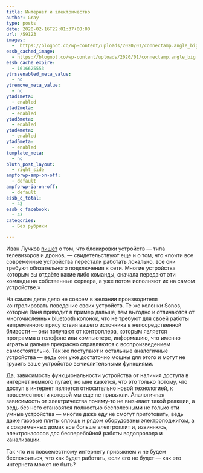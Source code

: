 ```yaml
---
title: Интернет и электричество
author: Gray
type: posts
date: 2020-02-16T22:01:37+00:00
url: /59123
images:
  -  https://blognot.co/wp-content/uploads/2020/01/connectamp.angle_big.jpg
essb_cached_image:
  - https://blognot.co/wp-content/uploads/2020/01/connectamp.angle_big.jpg
essb_cache_expire:
  - 1616625553
ytrssenabled_meta_value:
  - no
ytremove_meta_value:
  - no
ytad1meta:
  - enabled
ytad2meta:
  - enabled
ytad3meta:
  - enabled
ytad4meta:
  - enabled
ytad5meta:
  - enabled
template_meta:
  - no
bluth_post_layout:
  - right_side
ampforwp-amp-on-off:
  - default
ampforwp-ia-on-off:
  - default
essb_c_total:
  - 43
essb_c_facebook:
  - 43
categories:
  - Без рубрики

---
```








Иван Лучков [пишет][1] о том, что блокировки устройств — типа телевизоров и дронов, — свидетельствуют еще и о том, что «почти все современные устройства перестали работать локально, все они требуют обязательного подключения к сети. Многие устройства которым вы отдаёте какие либо команды, сначала передают эти команды на собственные сервера, а уже потом исполняют их на самом устройстве.»

На самом деле дело не совсем в желании производителя контролировать поведение своих устройств. Те же колонки Sonos, которые Ваня приводит в пример дальше, тем выгодно и отличаются от многочисленных bluetooth колонок, что не требуют для своей работы непременного присутствия вашего источника в непосредственной близости — они получают от контроллера, которым является программа в телефоне или компьютере, информацию, что именно играть и дальше прекрасно справляются с воспроизведением самостоятельно. Так же поступают и остальные аналогичные устройства — ведь они уже достаточно мощны для этого и могут не грузить ваше устройство вычислительными функциями.

Да, зависимость функциональности устройства от наличия доступа в интернет немного пугает, но мне кажется, что это только потому, что доступ в интернет является относительно новой технологией, к повсеместности которой мы еще не привыкли. Аналогичная зависимость от электричества почему-то не вызывает такой реакции, а ведь без него становятся полностью бесполезными не только эти умные устройства — многие даже еду не смогут приготовить, ведь даже газовые плиты сплошь и рядом оборудованы электроподжигом, а в современных домах все больше электроплит и, извиняюсь, электронасосов для бесперебойной работы водопровода и канализации.&nbsp;

Так что и к повсеместному интернету привыкнем и не будем беспокоиться, что как будет работать, если его не будет — как это интернета может не быть?

 [1]: https://t.me/LuchkovCh/2570